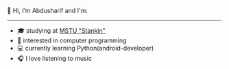 👋 Hi, I’m Abdusharif and I'm:
<hr color = "#ffffff" size  = "1px" width="500px">
<ul>
  <li> 🎓 studying at <a href="https://stankin.ru/"> MSTU "Stankin" </a> </li>
  <li> 👀 interested in computer programming </li>
  <li> 💻 currently learning Python(android-developer) </li>
  <li> 🎧 I love listening to music </li>
</ul>
<!---
Abdusharif0095/Abdusharif0095 is a ✨ special ✨ repository because its `README.md` (this file) appears on your GitHub profile.
You can click the Preview link to take a look at your changes.
--->
